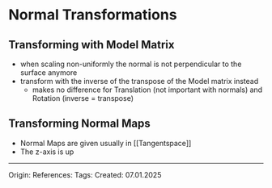 # Normal Transformations

## Transforming with Model Matrix

- when scaling non-uniformly the normal is not perpendicular to the surface anymore
- transform with the inverse of the transpose of the Model matrix instead
	- makes no difference for Translation (not important with normals) and Rotation (inverse = transpose)

## Transforming Normal Maps

- Normal Maps are given usually in [[Tangentspace]]
- The z-axis is up

---

Origin: 
References: 
Tags: 
Created: 07.01.2025

